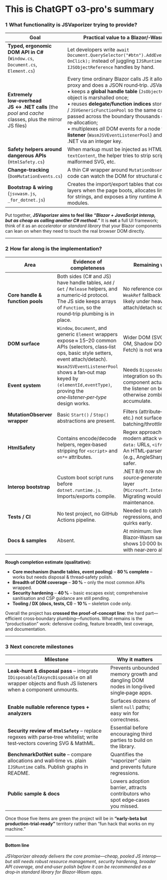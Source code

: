 ﻿# This is ChatGPT o3-pro's summary


### 1  What functionality is JSVaporizer trying to provide?

| Goal                                                                                                  | Practical value to a Blazor/‑Wasm application                                                                                                                                                                                                                                                                                                                                                                                                                                                                                                                         |
| ----------------------------------------------------------------------------------------------------- | --------------------------------------------------------------------------------------------------------------------------------------------------------------------------------------------------------------------------------------------------------------------------------------------------------------------------------------------------------------------------------------------------------------------------------------------------------------------------------------------------------------------------------------------------------------------- |
| **Typed, ergonomic DOM API in C#** (`Window.cs`, `Document.cs`, `Element.cs`)                         | Let developers write `await Document.QuerySelector("#btn").AddEventListener("click", OnClick);` instead of juggling `IJSRuntime` and `IJSObjectReference` handles by hand.                                                                                                                                                                                                                                                                                                                                                                                            |
| **Extremely low‑overhead JS ↔ .NET calls** (the *pool* and *cache* classes, plus the mirror JS files) | Every time ordinary Blazor calls JS it allocates a new JS proxy and does a JSON round‑trip. JSVaporizer instead:<br>• keeps a **global handle table** (`JsObjectCache`) so each JS object is marshalled once;<br>• reuses **delegate/function indices** stored in `JSFunctionPool` / `JSVGenericFunctionPool` so the same callback can be passed across the boundary thousands of times without re‑allocation;<br>• multiplexes *all* DOM events for a node through **one real JS listener** (`WasmJSVEventListenerPool`) and routes them to .NET via an integer key. |
| **Safety helpers around dangerous APIs** (`HtmlSafety.cs`)                                            | When markup must be injected as HTML rather than `textContent`, the helper tries to strip scripts, event attributes, malformed SVG, etc.                                                                                                                                                                                                                                                                                                                                                                                                                              |
| **Change‑tracking** (`DomMutationEvents.cs`)                                                          | A thin C# wrapper around `MutationObserver` so managed code can watch the DOM for structural changes.                                                                                                                                                                                                                                                                                                                                                                                                                                                                 |
| **Bootstrap & wiring** (`jsvwasm.js`, `_for_dotnet.js`)                                               | Creates the import/export tables that connect the above layers when the page boots, allocates linear memory blocks for strings, and exposes a tiny runtime API to the other JS modules.                                                                                                                                                                                                                                                                                                                                                                               |

Put together, **JSVaporizer aims to feel like *“Blazor + JavaScript interop, but as cheap as calling another C# method.”***
It is **not** a full UI framework; think of it as an *accelerator* or *standard library* that your Blazor components can lean on when they need to touch the real browser DOM directly.

---

### 2  How far along is the implementation?

| Area                             | Evidence of completeness                                                                                                                                                                 | Remaining work / gaps                                                                                                                                      |
| -------------------------------- | ---------------------------------------------------------------------------------------------------------------------------------------------------------------------------------------- | ---------------------------------------------------------------------------------------------------------------------------------------------------------- |
| **Core handle & function pools** | Both sides (C# and JS) have handle tables, `Add` / `Get` / `Release` helpers, and a numeric‑id protocol. The JS side keeps arrays of `Function`, so the round‑trip plumbing is in place. | No reference counting or `WeakRef` fallback yet; leaks are likely under heavy attach/detach scenarios.                                                     |
| **DOM surface**                  | `Window`, `Document`, and generic `Element` wrappers expose ≈ 15–20 common APIs (selectors, class‑list ops, basic style setters, event attach/detach).                                   | Wider DOM (SVG, CSS Typed OM, Shadow DOM, Clipboard, Fetch) is not wrapped.                                                                                |
| **Event system**                 | `WasmJSVEventListenerPool` shows a fan‑out map keyed by `(elementId,eventType)`, proving the *one‑listener‑per‑type* design works.                                                       | Needs `DisposeAsync()` integration so that removing a component actually unregisters the listener on both sides, otherwise zombie listeners accumulate.    |
| **MutationObserver wrapper**     | Basic `Start()` / `Stop()` abstractions are present.                                                                                                                                     | Filters (attribute‑only, subtree, etc.) not surfaced; no batching/throttling helpers.                                                                      |
| **HtmlSafety**                   | Contains encode/decode helpers, regex‑based stripping for `<script>` and `on*=` attributes.                                                                                              | Regex approach misses many modern attack vectors (SVG, `data:` URLs, `<iframe srcdoc>`). An HTML‑parser‑based sanitizer (e.g., AngleSharp) would be safer. |
| **Interop bootstrap**            | Custom boot script runs before `dotnet.runtime.js`. Imports/exports compile.                                                                                                             | .NET 8/9 now ships a *source‑generated* JS‑interop layer (`Microsoft.Interop.JavaScript`). Migrating would reduce maintenance.                             |
| **Tests / CI**                   | No test project, no GitHub Actions pipeline.                                                                                                                                             | Needed to catch leaks, regressions, and cross‑browser quirks early.                                                                                        |
| **Docs & samples**               | Absent.                                                                                                                                                                                  | At minimum: live CodePen / Blazor‑Wasm sample that shows 10 000 button clicks/sec with near‑zero allocations.                                              |

**Rough completion estimate (qualitative):**

* **Core mechanism (handle tables, event pooling)** – **80 % complete** – works but needs disposal & thread‑safety polish.
* **Breadth of DOM coverage** – **30 %** – only the most common APIs wrapped.
* **Security hardening** – **40 %** – basic escapes exist; comprehensive sanitisation and CSP guidance are still pending.
* **Tooling / DX (docs, tests, CI)** – **10 %** – skeleton code only.

Overall the project has **crossed the proof‑of‑concept line**: the hard part—efficient cross‑boundary plumbing—functions.
What remains is the “productisation” work: defensive coding, feature breadth, test coverage, and documentation.

---

### 3  Next concrete milestones

| Milestone                                                                                                                                           | Why it matters                                                                          |
| --------------------------------------------------------------------------------------------------------------------------------------------------- | --------------------------------------------------------------------------------------- |
| **Leak‑hunt & disposal pass** – integrate `IDisposable`/`IAsyncDisposable` on all wrapper objects and flush JS listeners when a component unmounts. | Prevents unbounded memory growth and dangling DOM nodes in long‑lived single‑page apps. |
| **Enable nullable reference types + analyzers**                                                                                                     | Surfaces dozens of silent `null` paths; easy win for correctness.                       |
| **Security review of `HtmlSafety`** – replace regexes with parse‑tree whitelist; write test‑vectors covering SVG & MathML.                          | Essential before encouraging third parties to build on the library.                     |
| **BenchmarkDotNet suite** – compare allocations and wall‑time vs. plain `IJSRuntime` calls. Publish graphs in README.                               | Quantifies the “vaporizer” claim and prevents future regressions.                       |
| **Public sample & docs**                                                                                                                            | Lowers adoption barrier, attracts contributors who spot edge‑cases you missed.          |

Once those five items are green the project will be in **“early‑beta but production‑trial‑ready”** territory rather than “fun hack that works on my machine.”

---

#### Bottom line

*JSVaporizer already delivers the core promise—cheap, pooled JS interop—but still needs
robust resource management, security hardening, broader API coverage, and end‑user polish before it can be recommended as a drop‑in standard library for Blazor‑Wasm apps.*
